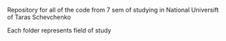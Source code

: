 Repository for all of the code from 7 sem of studying in National Universift of Taras Schevchenko

Each folder represents field of study